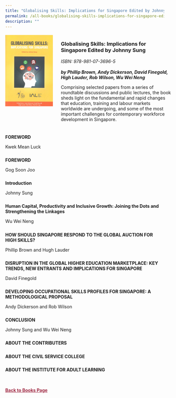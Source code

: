 ```yaml
---
title: "Globalising Skills: Implications for Singapore Edited by Johnny Sung"
permalink: /all-books/globalising-skills-implications-for-singapore-edited-by-johnny-sung/
description: ""
---
```

<style>


.grid-container {
	display: grid;
	grid-template-columns: 30% 70%;
	grid-gap: 5%
	}
	
img {
		object-fit: contain;
		width: 100%;
		height: 80%;
	}	

.chapter-divider {
	margin-top: 5%;
	}	
	
.back a
{
	color: #9f2943;
	font-weight: bold;
	
}	


</style>

<div class="grid-container">
	<div class="grid-child"><img src="/images/Books/Globalising%20Skills_%20Implications%20for%20Singapore.jpg"></div>
	<div class="grid-child">
		<h3>Globalising Skills: Implications for Singapore Edited by Johnny Sung</h3>
		<i>ISBN: 978-981-07-3696-5</i><br>
		<i></i><br>
		<b><i>by Phillip Brown, Andy Dickerson, David Finegold, High Lauder, Rob Wilson, Wu Wei Neng</i></b>
		<p>Comprising selected papers from a series of roundtable discussions and public lectures, the book sheds light on the fundamental and rapid changes that education, training and labour markets worldwide are undergoing, and some of the most important challenges for contemporary workforce development in Singapore.</p>
	</div>

</div>

<div>

<div class="chapter-divider">
<p><b>FOREWORD</b></p>
Kwek Mean Luck
</div>
	
<div class="chapter-divider">
<p><b>FOREWORD</b></p>
Gog Soon Joo
</div>
		
<div class="chapter-divider">
<p><b>Introduction</b></p>
Johnny Sung
</div>
	
<div class="chapter-divider">
<p><b>Human Capital, Productivity and Inclusive Growth: Joining the Dots and Strengthening the Linkages</b></p>
Wu Wei Neng
</div>
	
<div class="chapter-divider">
<p><b>HOW SHOULD SINGAPORE RESPOND TO THE GLOBAL AUCTION FOR HIGH SKILLS?</b></p>
Phillip Brown and Hugh Lauder
</div>
	
<div class="chapter-divider">
<p><b>DISRUPTION IN THE GLOBAL HIGHER EDUCATION MARKETPLACE: KEY TRENDS, NEW ENTRANTS AND IMPLICATIONS FOR SINGAPORE</b></p>
David Finegold
</div>

	
<div class="chapter-divider">
<p><b>DEVELOPING OCCUPATIONAL SKILLS PROFILES FOR SINGAPORE: A METHODOLOGICAL PROPOSAL</b></p>
Andy Dickerson and Rob Wilson
</div>

	
<div class="chapter-divider">
<p><b>CONCLUSION</b></p>
Johnny Sung and Wu Wei Neng
</div>

	
<div class="chapter-divider">
<p><b>ABOUT THE CONTRIBUTERS</b></p>

</div>

	
<div class="chapter-divider">
<p><b>ABOUT THE CIVIL SERVICE COLLEGE</b></p>

</div>
	
<div class="chapter-divider">
<p><b>ABOUT THE INSTITUTE FOR ADULT LEARNING</b></p>

</div>	






</div>



<br>
<br>
<div class="back">
<a href="/books/">Back to Books Page</a>	

</div>